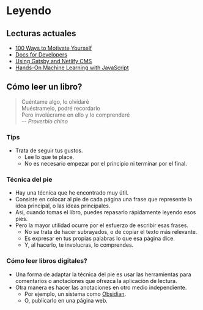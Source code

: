 # Leyendo

## Lecturas actuales

- [100 Ways to Motivate Yourself](100-ways-to-motivate-yourself.md)
- [Docs for Developers](docs-for-developers.md)
- [Using Gatsby and Netlify CMS](using-gatsby-and-netlify-cms.md)
- [Hands-On Machine Learning with JavaScript](hands-on-machine-learning-with-javascript.md)

## Cómo leer un libro?

> Cuéntame algo, lo olvidaré \
> Muéstramelo, podré recordarlo \
> Pero involúcrame en ello y lo comprenderé \
> _-- Proverbio chino_

### Tips

- Trata de seguir tus gustos.
  - Lee lo que te place.
  - No es necesario empezar por el principio ni terminar por el final.

### Técnica del pie

- Hay una técnica que he encontrado muy útil.
- Consiste en colocar al pie de cada página una frase que represente la idea principal, o las ideas principales.
- Así, cuando tomas el libro, puedes repasarlo rápidamente leyendo esos pies.
- Pero la mayor utilidad ocurre por el esfuerzo de escribir esas frases.
  - No se trata de hacer subrayados, o de copiar el texto más relevante.
  - Es expresar en tus propias palabras lo que esa página dice.
  - Y, al hacerlo, te involucras, lo comprendes.

### Cómo leer libros digitales?

- Una forma de adaptar la técnica del pie es usar las herramientas para comentarios o anotaciones que ofrezca la aplicación de lectura.
- Otra manera es hacer las anotaciones en otro medio independiente.
  - Por ejemplo, un sistema como [Obsidian](https://obsidian.md/).
  - O, publicarlo en una página web.

